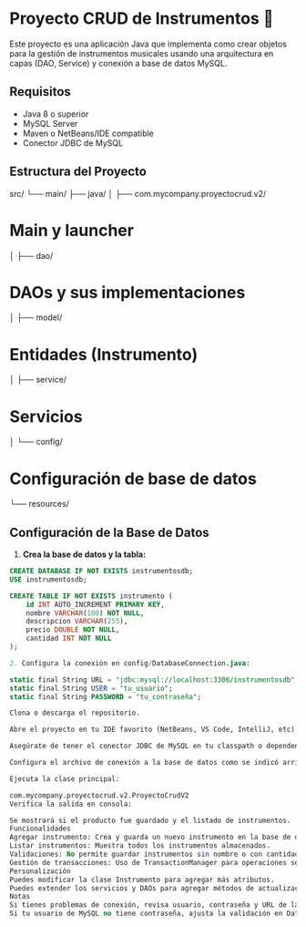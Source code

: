 # Proyecto CRUD de Instrumentos 🎸

Este proyecto es una aplicación Java que implementa como crear objetos para la gestión de instrumentos musicales usando una arquitectura en capas (DAO, Service) y conexión a base de datos MySQL.

## Requisitos

- Java 8 o superior
- MySQL Server
- Maven o NetBeans/IDE compatible
- Conector JDBC de MySQL

## Estructura del Proyecto
src/ └── main/ ├── java/ │ ├── com.mycompany.proyectocrud.v2/ 

# Main y launcher 
│ ├── dao/ 

# DAOs y sus implementaciones 

│ ├── model/ 

# Entidades (Instrumento) 

│ ├── service/ 

# Servicios 

│ └── config/ 

# Configuración de base de datos 

└── resources/

## Configuración de la Base de Datos

1. **Crea la base de datos y la tabla:**

```sql
CREATE DATABASE IF NOT EXISTS instrumentosdb;
USE instrumentosdb;

CREATE TABLE IF NOT EXISTS instrumento (
    id INT AUTO_INCREMENT PRIMARY KEY,
    nombre VARCHAR(100) NOT NULL,
    descripcion VARCHAR(255),
    precio DOUBLE NOT NULL,
    cantidad INT NOT NULL
);

2. Configura la conexión en config/DatabaseConnection.java:

static final String URL = "jdbc:mysql://localhost:3306/instrumentosdb";
static final String USER = "tu_usuario";
static final String PASSWORD = "tu_contraseña";

Clona o descarga el repositorio.

Abre el proyecto en tu IDE favorito (NetBeans, VS Code, IntelliJ, etc).

Asegúrate de tener el conector JDBC de MySQL en tu classpath o dependencias.

Configura el archivo de conexión a la base de datos como se indicó arriba.

Ejecuta la clase principal:

com.mycompany.proyectocrud.v2.ProyectoCrudV2
Verifica la salida en consola:

Se mostrará si el producto fue guardado y el listado de instrumentos.
Funcionalidades
Agregar instrumento: Crea y guarda un nuevo instrumento en la base de datos.
Listar instrumentos: Muestra todos los instrumentos almacenados.
Validaciones: No permite guardar instrumentos sin nombre o con cantidad negativa.
Gestión de transacciones: Uso de TransactionManager para operaciones seguras.
Personalización
Puedes modificar la clase Instrumento para agregar más atributos.
Puedes extender los servicios y DAOs para agregar métodos de actualización y eliminación.
Notas
Si tienes problemas de conexión, revisa usuario, contraseña y URL de la base de datos.
Si tu usuario de MySQL no tiene contraseña, ajusta la validación en DatabaseConnection.